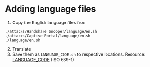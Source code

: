 # Adding language files
1. Copy the English language files from 
```
./attacks/Handshake Snooper/language/en.sh
./attacks/Captive Portal/language/en.sh
./language/en.sh
```
2. Translate
3. Save them as `LANGUAGE_CODE.sh` to respective locations.
Resource: [LANGUAGE_CODE](https://en.wikipedia.org/wiki/List_of_ISO_639-1_codes) (ISO 639-1)
